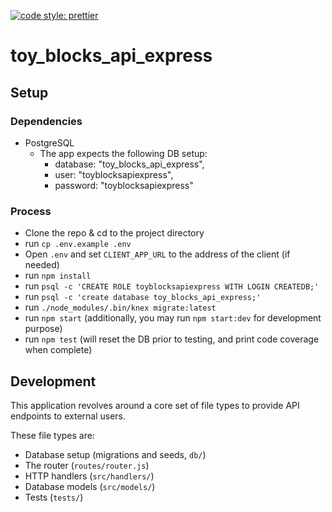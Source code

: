 [![code style: prettier](https://img.shields.io/badge/code_style-prettier-ff69b4.svg?style=flat-square)](https://github.com/prettier/prettier)

# toy_blocks_api_express

## Setup

### Dependencies

* PostgreSQL
  * The app expects the following DB setup:
    * database: "toy_blocks_api_express",
    * user: "toyblocksapiexpress",
    * password: "toyblocksapiexpress"

### Process

* Clone the repo & cd to the project directory
* run `cp .env.example .env`
* Open `.env` and set `CLIENT_APP_URL` to the address of the client (if needed)
* run `npm install`
* run `psql -c 'CREATE ROLE toyblocksapiexpress WITH LOGIN CREATEDB;'`
* run `psql -c 'create database toy_blocks_api_express;'`
* run `./node_modules/.bin/knex migrate:latest`
* run `npm start` (additionally, you may run `npm start:dev` for development purpose)
* run `npm test` (will reset the DB prior to testing, and print code coverage when complete)

## Development

This application revolves around a core set of file types to provide API endpoints to external users.

These file types are:

* Database setup (migrations and seeds, `db/`)
* The router (`routes/router.js`)
* HTTP handlers (`src/handlers/`)
* Database models (`src/models/`)
* Tests (`tests/`)
